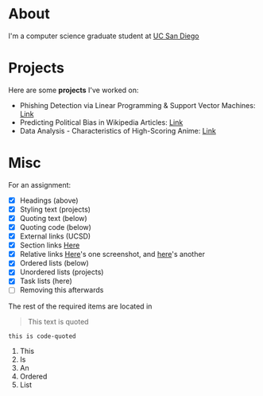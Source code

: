 # About

I'm a computer science graduate student at [UC San Diego](https://ucsd.edu/)

# Projects

Here are some **projects** I've worked on:

* Phishing Detection via Linear Programming & Support Vector Machines: [Link](./projects/phishing.pdf)
* Predicting Political Bias in Wikipedia Articles: [Link](https://vasyasha.github.io/PoW/)
* Data Analysis - Characteristics of High-Scoring Anime: [Link](https://jtdelval.github.io/anime-scores/) 

# Misc

For an assignment:

- [x] Headings (above)
- [x] Styling text (projects)
- [x] Quoting text (below)
- [x] Quoting code (below)
- [x] External links (UCSD)
- [x] Section links [Here](#projects)
- [x] Relative links [Here](./screenshots/1.png)'s one screenshot, and [here](./screenshots/2.png)'s another
- [x] Ordered lists (below)
- [x] Unordered lists (projects)
- [x] Task lists (here)
- [ ] Removing this afterwards

The rest of the required items are located in 
> This text is quoted

`this is code-quoted`

1. This
2. Is
3. An
4. Ordered
5. List